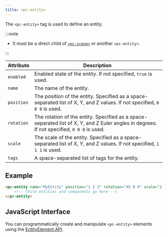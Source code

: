 ```yaml
---
title: <pc-entity>
---
```


The `<pc-entity>` tag is used to define an entity.

:::note

* It must be a direct child of [`<pc-scene>`](pc-scene.md) or another `<pc-entity>`.

:::

| Attribute | Description |
| --- | --- |
| `enabled` | Enabled state of the entity. If not specified, `true` is used. |
| `name` | The name of the entity. |
| `position` | The position of the entity. Specified as a space-separated list of X, Y, and Z values. If not specified, `0 0 0` is used. |
| `rotation` | The rotation of the entity. Specified as a space-separated list of X, Y, and Z Euler angles in degrees. If not specified, `0 0 0` is used. |
| `scale` | The scale of the entity. Specified as a space-separated list of X, Y, and Z values. If not specified, `1 1 1` is used. |
| `tags` | A space-separated list of tags for the entity. |

## Example

```html
<pc-entity name="MyEntity" position="1 2 3" rotation="45 0 0" scale="2 2 2" tags="tag1 tag2">
    <!-- Child entities and components go here -->
</pc-entity>
```

## JavaScript Interface

You can programmatically create and manipulate `<pc-entity>` elements using the [EntityElement API](https://api.playcanvas.com/classes/EngineWebComponents.EntityElement.html).
